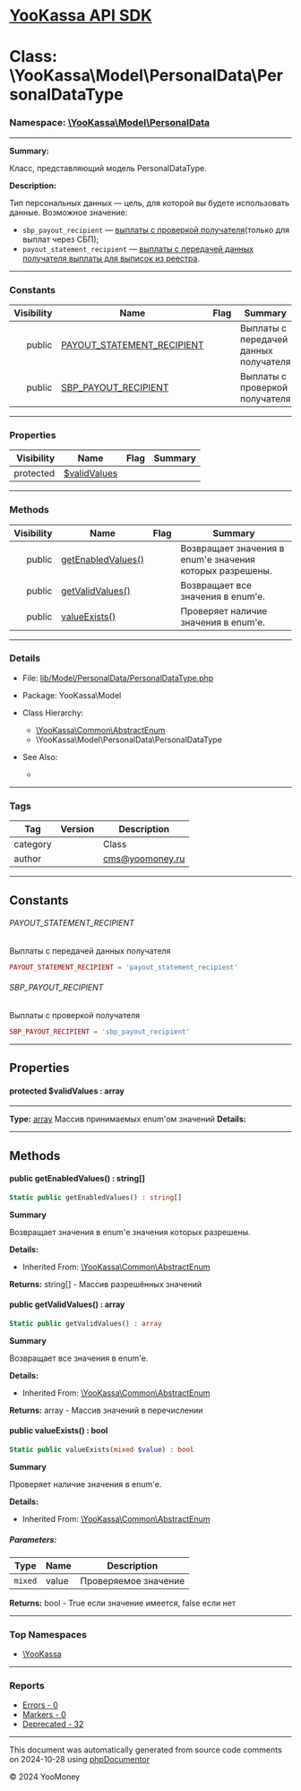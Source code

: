 # [YooKassa API SDK](../home.md)

# Class: \YooKassa\Model\PersonalData\PersonalDataType
### Namespace: [\YooKassa\Model\PersonalData](../namespaces/yookassa-model-personaldata.md)
---
**Summary:**

Класс, представляющий модель PersonalDataType.

**Description:**

Тип персональных данных — цель, для которой вы будете использовать данные.
Возможное значение:
- `sbp_payout_recipient` — [выплаты с проверкой получателя](/developers/payouts/scenario-extensions/recipient-check)(только для выплат через СБП);
- `payout_statement_recipient` — [выплаты с передачей данных получателя выплаты для выписок из реестра](/developers/payouts/scenario-extensions/recipient-data-send).

---
### Constants
| Visibility | Name | Flag | Summary |
| ----------:| ---- | ---- | ------- |
| public | [PAYOUT_STATEMENT_RECIPIENT](../classes/YooKassa-Model-PersonalData-PersonalDataType.md#constant_PAYOUT_STATEMENT_RECIPIENT) |  | Выплаты с передачей данных получателя |
| public | [SBP_PAYOUT_RECIPIENT](../classes/YooKassa-Model-PersonalData-PersonalDataType.md#constant_SBP_PAYOUT_RECIPIENT) |  | Выплаты с проверкой получателя |

---
### Properties
| Visibility | Name | Flag | Summary |
| ----------:| ---- | ---- | ------- |
| protected | [$validValues](../classes/YooKassa-Model-PersonalData-PersonalDataType.md#property_validValues) |  |  |

---
### Methods
| Visibility | Name | Flag | Summary |
| ----------:| ---- | ---- | ------- |
| public | [getEnabledValues()](../classes/YooKassa-Common-AbstractEnum.md#method_getEnabledValues) |  | Возвращает значения в enum'е значения которых разрешены. |
| public | [getValidValues()](../classes/YooKassa-Common-AbstractEnum.md#method_getValidValues) |  | Возвращает все значения в enum'e. |
| public | [valueExists()](../classes/YooKassa-Common-AbstractEnum.md#method_valueExists) |  | Проверяет наличие значения в enum'e. |

---
### Details
* File: [lib/Model/PersonalData/PersonalDataType.php](../../lib/Model/PersonalData/PersonalDataType.php)
* Package: YooKassa\Model
* Class Hierarchy: 
  * [\YooKassa\Common\AbstractEnum](../classes/YooKassa-Common-AbstractEnum.md)
  * \YooKassa\Model\PersonalData\PersonalDataType

* See Also:
  * [](https://yookassa.ru/developers/api)

---
### Tags
| Tag | Version | Description |
| --- | ------- | ----------- |
| category |  | Class |
| author |  | cms@yoomoney.ru |

---
## Constants
<a name="constant_PAYOUT_STATEMENT_RECIPIENT" class="anchor"></a>
###### PAYOUT_STATEMENT_RECIPIENT
Выплаты с передачей данных получателя

```php
PAYOUT_STATEMENT_RECIPIENT = 'payout_statement_recipient'
```


<a name="constant_SBP_PAYOUT_RECIPIENT" class="anchor"></a>
###### SBP_PAYOUT_RECIPIENT
Выплаты с проверкой получателя

```php
SBP_PAYOUT_RECIPIENT = 'sbp_payout_recipient'
```



---
## Properties
<a name="property_validValues"></a>
#### protected $validValues : array
---
**Type:** <a href="../array"><abbr title="array">array</abbr></a>
Массив принимаемых enum&#039;ом значений
**Details:**



---
## Methods
<a name="method_getEnabledValues" class="anchor"></a>
#### public getEnabledValues() : string[]

```php
Static public getEnabledValues() : string[]
```

**Summary**

Возвращает значения в enum'е значения которых разрешены.

**Details:**
* Inherited From: [\YooKassa\Common\AbstractEnum](../classes/YooKassa-Common-AbstractEnum.md)

**Returns:** string[] - Массив разрешённых значений


<a name="method_getValidValues" class="anchor"></a>
#### public getValidValues() : array

```php
Static public getValidValues() : array
```

**Summary**

Возвращает все значения в enum'e.

**Details:**
* Inherited From: [\YooKassa\Common\AbstractEnum](../classes/YooKassa-Common-AbstractEnum.md)

**Returns:** array - Массив значений в перечислении


<a name="method_valueExists" class="anchor"></a>
#### public valueExists() : bool

```php
Static public valueExists(mixed $value) : bool
```

**Summary**

Проверяет наличие значения в enum'e.

**Details:**
* Inherited From: [\YooKassa\Common\AbstractEnum](../classes/YooKassa-Common-AbstractEnum.md)

##### Parameters:
| Type | Name | Description |
| ---- | ---- | ----------- |
| <code lang="php">mixed</code> | value  | Проверяемое значение |

**Returns:** bool - True если значение имеется, false если нет



---

### Top Namespaces

* [\YooKassa](../namespaces/yookassa.md)

---

### Reports
* [Errors - 0](../reports/errors.md)
* [Markers - 0](../reports/markers.md)
* [Deprecated - 32](../reports/deprecated.md)

---

This document was automatically generated from source code comments on 2024-10-28 using [phpDocumentor](http://www.phpdoc.org/)

&copy; 2024 YooMoney